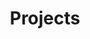 ---
layout: projects
title: Projects
permalink: /projects
page_excerpt_overload: Major creative projects.
---